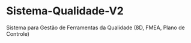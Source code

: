 # Sistema-Qualidade-V2
Sistema para Gestão de Ferramentas da Qualidade (8D, FMEA, Plano de Controle)
